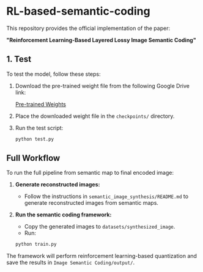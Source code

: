# RL-based-semantic-coding

This repository provides the official implementation of the paper:

**"Reinforcement Learning-Based Layered Lossy Image Semantic Coding"**



## 1. Test

To test the model, follow these steps:

1. Download the pre-trained weight file from the following Google Drive link:

   [Pre-trained Weights](https://drive.google.com/uc?export=download&id=1vjv4-J-PEEjoriWibgcLZ1rHIzq8Nlke)

2. Place the downloaded weight file in the `checkpoints/` directory.

3. Run the test script:

   ```bash
   python test.py
   ```

## Full Workflow

To run the full pipeline from semantic map to final encoded image:

1. **Generate reconstructed images:**
   - Follow the instructions in `semantic_image_synthesis/README.md` to generate reconstructed images from semantic maps.

2. **Run the semantic coding framework:**
   - Copy the generated images to `datasets/synthesized_image`.
   - Run:

    ```bash
    python train.py
    ```

The framework will perform reinforcement learning-based quantization and save the results in `Image Semantic Coding/output/`.

